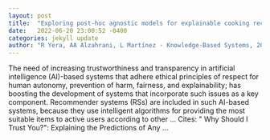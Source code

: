 ```yaml
---
layout: post
title:  "Exploring post-hoc agnostic models for explainable cooking recipe recommendations"
date:   2022-06-20 23:00:52 -0400
categories: jekyll update
author: "R Yera, AA Alzahrani, L Martínez - Knowledge-Based Systems, 2022"
---
```

The need of increasing trustworthiness and transparency in artificial intelligence (AI)-based systems that adhere ethical principles of respect for human autonomy, prevention of harm, fairness, and explainability; has boosting the development of systems that incorporate such issues as a key component. Recommender systems (RSs) are included in such AI-based systems, because they use intelligent algorithms for providing the most suitable items to active users according to other …
Cites: ‪" Why Should I Trust You?": Explaining the Predictions of Any …‬  